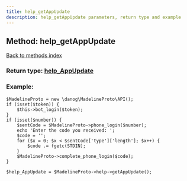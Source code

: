 ```yaml
---
title: help_getAppUpdate
description: help_getAppUpdate parameters, return type and example
---
```

## Method: help\_getAppUpdate  
[Back to methods index](index.md)




### Return type: [help\_AppUpdate](../types/help_AppUpdate.md)

### Example:


```
$MadelineProto = new \danog\MadelineProto\API();
if (isset($token)) {
    $this->bot_login($token);
}
if (isset($number)) {
    $sentCode = $MadelineProto->phone_login($number);
    echo 'Enter the code you received: ';
    $code = '';
    for ($x = 0; $x < $sentCode['type']['length']; $x++) {
        $code .= fgetc(STDIN);
    }
    $MadelineProto->complete_phone_login($code);
}

$help_AppUpdate = $MadelineProto->help->getAppUpdate();
```